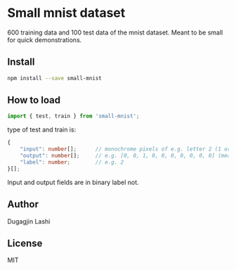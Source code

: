 # Small mnist dataset

600 training data and 100 test data of the mnist dataset. Meant to be small for quick demonstrations.

## Install

```bash
npm install --save small-mnist
```

## How to load

```ts
import { test, train } from 'small-mnist';
```

type of test and train is:
```ts
{
    "input": number[];      // monochrome pixels of e.g. letter 2 (1 or 0)
    "output": number[];     // e.g. [0, 0, 1, 0, 0, 0, 0, 0, 0, 0] (means 2)
    "label": number;        // e.g. 2
}[];
```

Input and output fields are in binary label not.

## Author

Dugagjin Lashi

## License

MIT
